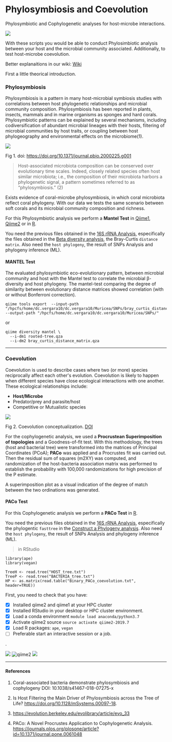 # Phylosymbiosis and Coevolution

Phylosymbiotic and Cophylogenetic analyses for host-microbe interactions.

![](https://thesaurus.plus/img/synonyms/183/coevolution.png)

With these scripts you would be able to conduct Phylosimbiotic analysis between your host and the microbial community associated. Additionally, to test host-microbe coevolution.

Better explanaitions in our wiki: [Wiki](https://github.com/DianaCarolinaVergara/Phylosymbiosis_and_Coevolution/wiki)

First a little theorical introduction.

### Phylosymbiosis

Phylosymbiosis is a pattern in many host-microbial symbiosis studies with correlations between host phylogenetic relationships and microbial community composition. Phylosymbiosis has been reported in plants, insects, mammals and in marine organisms as sponges and hard corals. Phylosymbiotic patterns can be explained by several mechanisms, including codiversification of abundant microbial lineages with their hosts, filtering of microbial communities by host traits, or coupling between host phylogeography and environmental effects on the microbiome(1).

![](https://journals.plos.org/plosbiology/article/file?id=10.1371/journal.pbio.2000225.g001&type=large)

Fig 1. doi: https://doi.org/10.1371/journal.pbio.2000225.g001

> Host-associated microbiota composition can be conserved over evolutionary
time scales. Indeed, closely related species often host similar microbiota; i.e.,
the composition of their microbiota harbors a phylogenetic signal, a pattern sometimes
referred to as “phylosymbiosis.” (2)

Exists evidence of coral-microbe phylosymbiosis, in which coral microbiota reflect coral phylogeny. With our data we tests the same scenario between soft corals and its microbial community composition and richness.

For this Phylosymbiotic analysis we perform a **Mantel Test** in [Qiime1](http://qiime.org/), [Qiime2](https://qiime2.org/) or in [R](https://rstudio.com/).

You need the previous files obtained in the [16S rRNA Analysis](https://github.com/DianaCarolinaVergara/16S-rRNA-Analysis), especifically the files obtained in the [Beta diversity analysis](https://github.com/DianaCarolinaVergara/16S-rRNA-Analysis/wiki/8.2-Beta-Analysis), the Bray-Curtis `distance matrix`. Also need the `host phylogeny`, the result of SNPs Analysis and phylogeny inference (ML).

#### MANTEL Test

The evaluated phylosymbiotic eco-evolutionary pattern, between microbial community and host with the Mantel test to correlate the microbial β-diversity and host phylogeny. The mantel-test comparing the degree of similarity between evolutionary distance matrices showed correlation (with or without Bonferroni correction).

```
qiime tools export  --input-path "/hpcfs/home/dc.vergara10/dc.vergara10/Muricea/SNPs/bray_curtis_distance_matrix.qza" --output-path "/hpcfs/home/dc.vergara10/dc.vergara10/Muricea/SNPs/"
```
or

```
qiime diversity mantel \
  --i-dm1 rooted-tree.qza
  --i-dm2 bray_curtis_distance_matrix.qza
  ```
  
_____________
  
### Coevolution

Coevolution is used to describe cases where two (or more) species reciprocally affect each other's evolution. Coevolution is likely to happen when different species have close ecological interactions with one another. These ecological relationships include:

- **Host/Microbe**
- Predator/prey and parasite/host
- Competitive or Mutualistic species


![](https://www.researchgate.net/profile/Anurag_Agrawal5/publication/26881487/figure/fig1/AS:601658455228434@1520457962604/A-conceptualization-of-escape-and-radiate-coevolution-hypothesized-by-Ehrlich-and-Raven_W640.jpg)

Fig 2. Coevolution conceptualization. [DOI](https://www.researchgate.net/publication/26881487_Macroevolution_and_the_biological_diversity_of_plants_and_herbivores/figures?lo=1)

For the cophylogenetic analysis, we used a **Procrustean Superimposition of topologies** and a Goodness-of-fit test. With this methodology, the trees (host and bacterial tree) were transformed into the matrices of Principal Coordinates (PCoA); **PACo** was applied and a Procrustes fit was carried out. Then the residual sum of squares (m2XY) was computed, and randomization of the host-bacteria association matrix was performed to establish the probability with 100,000 randomizations for high precision of the P estimate. 

A superimposition plot as a visual indication of the degree of match between the two ordinations was generated. 

#### PACo Test

For this Cophylogenetic analysis we perform a **PACo Test** in [R](https://rstudio.com/).

You need the previous files obtained in the [16S rRNA Analysis](https://github.com/DianaCarolinaVergara/16S-rRNA-Analysis), especifically the phylogentic `fasttree` in the [Construct a Phylogeny analysis](https://github.com/DianaCarolinaVergara/16S-rRNA-Analysis/wiki/10.-Construct-a-Phylogeny). Also need the `host phylogeny`, the result of SNPs Analysis and phylogeny inference (ML).

> in RStudio

```
library(ape)
library(vegan)
```

```
TreeH <- read.tree("HOST_tree.txt")
TreeP <- read.tree("BACTERIA_tree.txt")
HP <- as.matrix(read.table("Binary_PACo_coevolution.txt", header=TRUE))
```


First, you need to check that you have:
- [X] Installed qiime2 and qiime1 at your HPC cluster
- [X] Installed RStudio in your desktop or HPC cluster environment.
- [X] Load a conda environment `module load anaconda/python3.7`
- [X] Activate qiime2 source `source activate qiime2-2019.7`
- [X] Load R packages: `ape`, `vegan`
- [ ] Preferable start an interactive session or a job.

.

![](https://qiime2.org/assets/img/q2cli.png)
![qiime2](https://qiime2.org/assets/img/qiime2.svg)
![](http://ape-package.ird.fr/image/new_logo_gold.png)

_____________

#### References

1. Coral-associated bacteria demonstrate phylosymbiosis and cophylogeny DOI: 10.1038/s41467-018-07275-x

2. Is Host Filtering the Main Driver of Phylosymbiosis across the Tree of Life? https://doi.org/10.1128/mSystems.00097-18.

3. https://evolution.berkeley.edu/evolibrary/article/evo_33

4. PACo: A Novel Procrustes Application to Cophylogenetic Analysis. https://journals.plos.org/plosone/article?id=10.1371/journal.pone.0061048
